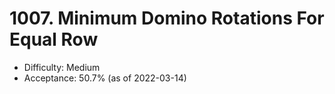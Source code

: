 # 1007. Minimum Domino Rotations For Equal Row
- Difficulty: Medium
- Acceptance: 50.7% (as of 2022-03-14)
